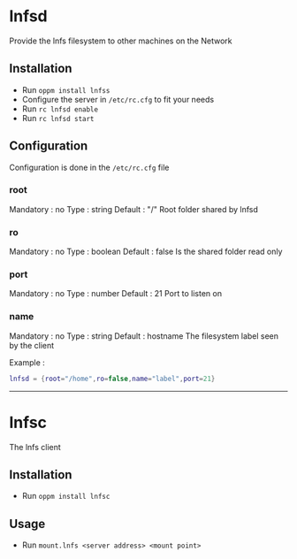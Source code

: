 # lnfsd
Provide the lnfs filesystem to other machines on the Network

## Installation
- Run `oppm install lnfss`
- Configure the server in `/etc/rc.cfg` to fit your needs
- Run `rc lnfsd enable`
- Run `rc lnfsd start`

## Configuration
Configuration is done in the `/etc/rc.cfg` file

### root
Mandatory : no
Type : string
Default : "/"
Root folder shared by lnfsd

### ro
Mandatory : no
Type : boolean
Default : false
Is the shared folder read only

### port
Mandatory : no
Type : number
Default : 21
Port to listen on

### name
Mandatory : no
Type : string
Default : hostname
The filesystem label seen by the client

Example :
```lua
lnfsd = {root="/home",ro=false,name="label",port=21}
```
---
# lnfsc
The lnfs client

## Installation
- Run `oppm install lnfsc`

## Usage
- Run `mount.lnfs <server address> <mount point>`